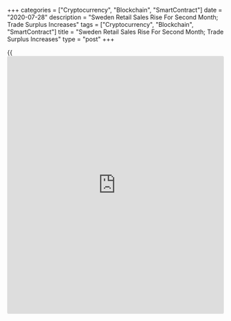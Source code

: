 +++
categories = ["Cryptocurrency", "Blockchain", "SmartContract"]
date = "2020-07-28"
description = "Sweden Retail Sales Rise For Second Month; Trade Surplus Increases"
tags = ["Cryptocurrency", "Blockchain", "SmartContract"]
title = "Sweden Retail Sales Rise For Second Month; Trade Surplus Increases"
type = "post"
+++

{{<iframe id="large-banner" src="https://www.bounty.group/#slide=24.0" width="100%" height="600" scrolling="no" style="border: 0px solid rgb(216, 221, 230); border-radius: 3px;">}}

Sweden's retail sales grew for the second month in a row in June, and
the trade surplus increased, figures from Statistics Sweden showed on
Tuesday.

Retail sales rose 3.5 percent year-on-year in June, after a 2.7 percent
increase in May.

The growth was biggest since February, when sales rose 4.3 percent.

Retail sales in durables gained 5.1 percent in June, while those of
consumables, excluding sales at the state-owned chain of liquor stores,
decreased by 0.9 percent.

On a monthly basis, retail sales rose a seasonally adjusted 1.0 percent
in June.

The trade surplus increased to SEK 4.9 billion in June from SEK 1.6
billion in the same month last year. In May, the trade surplus was SEK
1.9 billion.

Exports fell 3.0 percent annually in June and imports decreased 5.0
percent.

On a seasonally adjusted basis, the trade surplus decreased to SEK 3.8
billion in June, compared with a surplus of SEK 4.3 billion in the
previous month.

For comments and feedback [contact](https://www.playgroundfx.com/contact/): editorial@rtt[news](https://www.letsplayfx.com/blog/forex-news-website/).com

[Economic News][1]

 **What parts of the world are seeing the best (and worst) economic
performances lately? Click[here][2] to check out our [Econ Scorecard][2]
and find out! See up-to-the-moment [ranking](https://www.playgroundfx.com/blog/crypto-exchange-ranking/)s for the best and worst
performers in [GDP][3], [unemployment rate][4], [inflation][2] and much
more.**

   1. www.rtt[news](https://www.letsplayfx.com/blog/forex-news-website/).com/Content/EconomicNews.aspx
   2. www.rtt[news](https://www.letsplayfx.com/blog/forex-news-website/).com/economic-scorecard/world-rank/CPI/highest-performance.aspx
   3. www.rtt[news](https://www.letsplayfx.com/blog/forex-news-website/).com/economic-scorecard/world-rank/GDP/highest-performance.aspx
   4. www.rtt[news](https://www.letsplayfx.com/blog/forex-news-website/).com/economic-scorecard/world-rank/unemployment-rate/lowest-performance.aspx